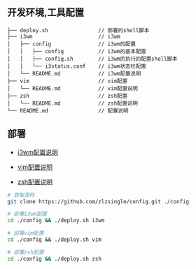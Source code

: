 ## 开发环境,工具配置

```
├── deploy.sh                // 部署的shell脚本
├── i3wm                     // i3wm
│   ├── config               // i3wm的配置
│   │   ├── config           // i3wm的基本配置
│   │   ├── config.sh        // i3wm的执行的配置shell脚本
│   │   └── i3status.conf    // i3wm状态栏配置
│   └── README.md            // i3wm配置说明
├── vim                      // vim配置
│   └── README.md            // vim配置说明
├── zsh                      // zsh配置
│   └── README.md            // zsh配置说明
└── README.md                // 配置说明
```

## 部署
- [i3wm配置说明](https://github.com/zlzsingle/config/blob/master/i3wm/README.md)

- [vim配置说明](https://github.com/zlzsingle/config/blob/master/vim/README.md)

- [zsh配置说明](https://github.com/zlzsingle/config/blob/master/zsh/README.md)

```bash
# 获取源码
git clone https://github.com/zlzsingle/config.git ./config
```

```bash
# 部署i3wm配置
cd ./config && ./deploy.sh i3wm
```

```bash
# 部署vim配置
cd ./config && ./deploy.sh vim
```

```bash
# 部署zsh配置
cd ./config && ./deploy.sh zsh
```
